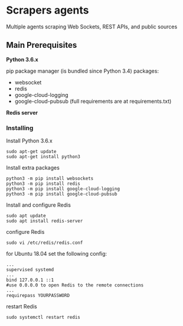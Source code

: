 # Scrapers agents

Multiple agents scraping Web Sockets, REST APIs, and public sources

## Main Prerequisites

**Python 3.6.x**

pip package manager (is bundled since Python 3.4)
packages:
 - websocket
 - redis
 - google-cloud-logging
 - google-cloud-pubsub
(full requirements are at requirements.txt)

**Redis server**

### Installing

Install Python 3.6.x

```
sudo apt-get update
sudo apt-get install python3
```

Install extra packages

```
python3 -m pip install websockets
python3 -m pip install redis
python3 -m pip install google-cloud-logging
python3 -m pip install google-cloud-pubsub
```

Install and configure Redis

```
sudo apt update
sudo apt install redis-server
```

configure Redis

```
sudo vi /etc/redis/redis.conf
```
for Ubuntu 18.04 set the following config:
```
...
supervised systemd
...
bind 127.0.0.1 ::1
#use 0.0.0.0 to open Redis to the remote connections
...
requirepass YOURPASSWORD
```
restart Redis
```
sudo systemctl restart redis
```

